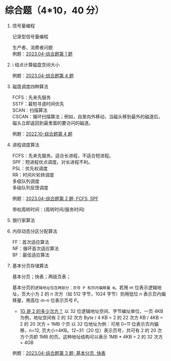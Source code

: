 # 综合题（4\*10，40 分）

1. 信号量编程

   记录型信号量编程

   生产者、消费者问题  
   例题：[2023.04-综合题第 1 题](https://sdjrzk.xuanyun.tech/mobile/exam/#/exam/paper/3341)

2. i 结点计算磁盘空间大小

   例题：[2023.04-综合题第 4 题](https://sdjrzk.xuanyun.tech/mobile/exam/#/exam/paper/3341)

3. 磁盘调度四种算法

   FCFS：先来先服务  
   SSTF：最短寻道时间优先  
   SCAN：扫描算法  
   CSCAN：循环扫描算法；例如，自里向外移动，当磁头移到最外的磁道后，磁头立即返回到最里面的要访问的磁道。

   例题：[2022.10-综合题第 4 题](https://sdjrzk.xuanyun.tech/mobile/exam/#/exam/paper/1856)

4. 进程调度算法

   FCFS：先来先服务。适合长进程，不适合短进程。  
   SPF：短进程优点调度。对长进程不利。  
   PSL：优先权调度  
   RR：时间片轮转调度  
   多级队列调度  
   多级队列反馈调度

   例题：[2023.04-综合题第 2 题; FCFS, SPF](https://sdjrzk.xuanyun.tech/mobile/exam/#/exam/paper/3341)

   带权周转时间：(周转时间/服务时间)

5. 银行家算法
6. 内存动态分区分配算法

   FF：首次适应算法  
   NF：循环首次适应算法  
   BF：最佳适应算法

7. 基本分页存储算法

   基本分页；快表；两级页表；

   基本分页的`逻辑地址包含两部分：页号 P 和页内偏移量 W`。若用 m 位表示逻辑地址，页大小为 2 的 n 次方（如 512 字节，1024 字节）则用低位 n 表示页内偏移量，用高位 m-n 位表示页号 P。

   - [1G 是 2 的多少次方？](https://blog.csdn.net/TracyZhongcf/article/details/3274780)
     以 32 位逻辑地址空间、字节编址单位、一页 4KB 为例，地址空间有 2 的 32 次方 Byte / 4 KB = 2 的 22 次方 KB / 4KB = 2 的 20 次方 = 1MB 个页
     以 32 位地址为例：可用 0~11 位表示页内偏移，n=12, 页大小=4KB。12~31（20 位）表示页号，共可有 2 的 20 次方个页即 1MB 的页。这种地址结构可以表示 1MB \* 4KB = 2 的 32 次方 = 4GB

   例题：[2023.04-综合题第 3 题; 基本分页, 快表](https://sdjrzk.xuanyun.tech/mobile/exam/#/exam/paper/3341)
